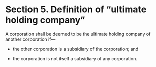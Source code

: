 # Section 5. Definition of “ultimate holding company”

A corporation shall be deemed to be the ultimate holding company of another corporation if—

  * the other corporation is a subsidiary of the corporation; and

  * the corporation is not itself a subsidiary of any corporation.


